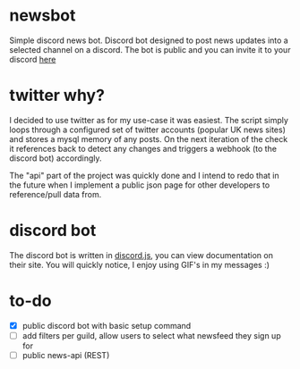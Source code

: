# newsbot
 Simple discord news bot.
 Discord bot designed to post news updates into a selected channel on a discord. The bot is public and you can invite it to your discord [here](https://discord.com/oauth2/authorize?client_id=815994555543322664&permissions=60480&scope=bot)

# twitter why?
I decided to use twitter as for my use-case it was easiest. The script simply loops through a configured set of twitter accounts (popular UK news sites) and stores a mysql memory of any posts. On the next iteration of the check it references back to detect any changes and triggers a webhook (to the discord bot) accordingly.

The "api" part of the project was quickly done and I intend to redo that in the future when I implement a public json page for other developers to reference/pull data from.

# discord bot
The discord bot is written in [discord.js](https://discord.js.org), you can view documentation on their site. You will quickly notice, I enjoy using GIF's in my messages :)

# to-do
- [x] public discord bot with basic setup command
- [ ] add filters per guild, allow users to select what newsfeed they sign up for
- [ ] public news-api (REST)
